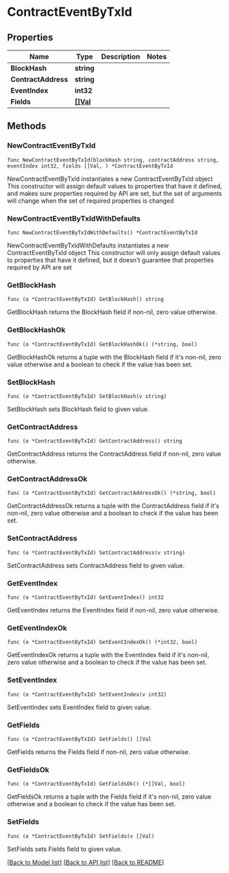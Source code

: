 # ContractEventByTxId

## Properties

Name | Type | Description | Notes
------------ | ------------- | ------------- | -------------
**BlockHash** | **string** |  | 
**ContractAddress** | **string** |  | 
**EventIndex** | **int32** |  | 
**Fields** | [**[]Val**](Val.md) |  | 

## Methods

### NewContractEventByTxId

`func NewContractEventByTxId(blockHash string, contractAddress string, eventIndex int32, fields []Val, ) *ContractEventByTxId`

NewContractEventByTxId instantiates a new ContractEventByTxId object
This constructor will assign default values to properties that have it defined,
and makes sure properties required by API are set, but the set of arguments
will change when the set of required properties is changed

### NewContractEventByTxIdWithDefaults

`func NewContractEventByTxIdWithDefaults() *ContractEventByTxId`

NewContractEventByTxIdWithDefaults instantiates a new ContractEventByTxId object
This constructor will only assign default values to properties that have it defined,
but it doesn't guarantee that properties required by API are set

### GetBlockHash

`func (o *ContractEventByTxId) GetBlockHash() string`

GetBlockHash returns the BlockHash field if non-nil, zero value otherwise.

### GetBlockHashOk

`func (o *ContractEventByTxId) GetBlockHashOk() (*string, bool)`

GetBlockHashOk returns a tuple with the BlockHash field if it's non-nil, zero value otherwise
and a boolean to check if the value has been set.

### SetBlockHash

`func (o *ContractEventByTxId) SetBlockHash(v string)`

SetBlockHash sets BlockHash field to given value.


### GetContractAddress

`func (o *ContractEventByTxId) GetContractAddress() string`

GetContractAddress returns the ContractAddress field if non-nil, zero value otherwise.

### GetContractAddressOk

`func (o *ContractEventByTxId) GetContractAddressOk() (*string, bool)`

GetContractAddressOk returns a tuple with the ContractAddress field if it's non-nil, zero value otherwise
and a boolean to check if the value has been set.

### SetContractAddress

`func (o *ContractEventByTxId) SetContractAddress(v string)`

SetContractAddress sets ContractAddress field to given value.


### GetEventIndex

`func (o *ContractEventByTxId) GetEventIndex() int32`

GetEventIndex returns the EventIndex field if non-nil, zero value otherwise.

### GetEventIndexOk

`func (o *ContractEventByTxId) GetEventIndexOk() (*int32, bool)`

GetEventIndexOk returns a tuple with the EventIndex field if it's non-nil, zero value otherwise
and a boolean to check if the value has been set.

### SetEventIndex

`func (o *ContractEventByTxId) SetEventIndex(v int32)`

SetEventIndex sets EventIndex field to given value.


### GetFields

`func (o *ContractEventByTxId) GetFields() []Val`

GetFields returns the Fields field if non-nil, zero value otherwise.

### GetFieldsOk

`func (o *ContractEventByTxId) GetFieldsOk() (*[]Val, bool)`

GetFieldsOk returns a tuple with the Fields field if it's non-nil, zero value otherwise
and a boolean to check if the value has been set.

### SetFields

`func (o *ContractEventByTxId) SetFields(v []Val)`

SetFields sets Fields field to given value.



[[Back to Model list]](../README.md#documentation-for-models) [[Back to API list]](../README.md#documentation-for-api-endpoints) [[Back to README]](../README.md)


